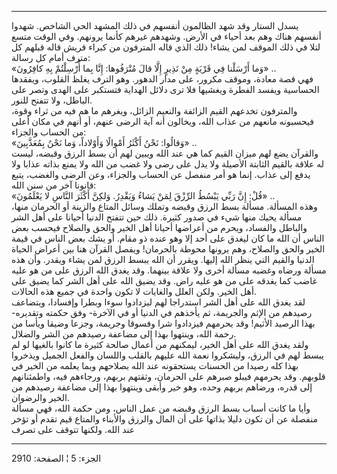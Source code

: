 ------------------------------------------------------------------------

يسدل الستار وقد شهد الظالمون أنفسهم في ذلك المشهد الحي الشاخص. شهدوا
أنفسهم هناك وهم بعد أحياء في الأرض. وشهدهم غيرهم كأنما يرونهم. وفي الوقت
متسع لتلا في ذلك الموقف لمن يشاء! ذلك الذي قاله المترفون من كبراء قريش
قاله قبلهم كل مترف أمام كل رسالة:  
«وَما أَرْسَلْنا فِي قَرْيَةٍ مِنْ نَذِيرٍ إِلَّا قالَ مُتْرَفُوها: إِنَّا بِما أُرْسِلْتُمْ بِهِ كافِرُونَ»
..  
فهي قصة معادة، وموقف مكرور، على مدار الدهور. وهو الترف يغلظ القلوب،
ويفقدها الحساسية ويفسد الفطرة ويغشيها فلا ترى دلائل الهداية فتستكبر على
الهدى وتصر على الباطل، ولا تتفتح للنور.  
والمترفون تخدعهم القيم الزائفة والنعيم الزائل، ويغرهم ما هم فيه من ثراء
وقوة، فيحسبونه مانعهم من عذاب الله، ويخالون أنه آية الرضى عنهم، أو أنهم
في مكان أعلى من الحساب والجزاء:  
«وَقالُوا: نَحْنُ أَكْثَرُ أَمْوالًا وَأَوْلاداً، وَما نَحْنُ بِمُعَذَّبِينَ» ..  
والقرآن يضع لهم ميزان القيم كما هي عند الله ويبين لهم أن بسط الرزق
وقبضه، ليست له علاقة بالقيم الثابتة الأصيلة ولا يدل على رضى ولا غضب من
الله ولا يمنع بذاته عذابا ولا يدفع إلى عذاب. إنما هو أمر منفصل عن الحساب
والجزاء، وعن الرضى والغضب، يتبع قانونا آخر من سنن الله:  
«قُلْ: إِنَّ رَبِّي يَبْسُطُ الرِّزْقَ لِمَنْ يَشاءُ وَيَقْدِرُ. وَلكِنَّ أَكْثَرَ النَّاسِ لا يَعْلَمُونَ» ..  
وهذه المسألة. مسألة بسط الرزق وقبضه وتملك وسائل المتاع والزينة أو
الحرمان منها، مسألة يحيك منها شيء في صدور كثيرة. ذلك حين تتفتح الدنيا
أحيانا على أهل الشر والباطل والفساد، ويحرم من أعراضها أحيانا أهل الخير
والحق والصلاح فيحسب بعض الناس أن الله ما كان ليغدق على أحد إلا وهو عنده
ذو مقام. أو يشك بعض الناس في قيمة الخير والحق والصلاح، وهم يرونها محوطة
بالحرمان! ويفصل القرآن هنا بين أعراض الحياة الدنيا والقيم التي ينظر الله
إليها. ويقرر أن الله يبسط الرزق لمن يشاء ويقدر. وأن هذه مسألة ورضاه
وغضبه مسألة أخرى ولا علاقة بينهما. وقد يغدق الله الرزق على من هو عليه
غاضب كما يغدقه على من هو عليه راض. وقد يضيق الله على أهل الشر كما يضيق
على أهل الخير. ولكن العلل والغايات لا تكون واحدة في جميع هذه الحالات.  
لقد يغدق الله على أهل الشر استدراجا لهم ليزدادوا سوءا وبطرا وإفسادا،
ويتضاعف رصيدهم من الإثم والجريمة، ثم يأخذهم في الدنيا أو في الآخرة- وفق
حكمته وتقديره- بهذا الرصيد الأثيم! وقد يحرمهم فيزدادوا شرا وفسوقا
وجريمة، وجزعا وضيقا ويأسا من رحمة الله، وينتهوا بهذا إلى مضاعفة رصيدهم
من الشر والضلال.  
ولقد يغدق الله على أهل الخير، ليمكنهم من أعمال صالحة كثيرة ما كانوا
بالغيها لو لم يبسط لهم في الرزق، وليشكروا نعمة الله عليهم بالقلب واللسان
والفعل الجميل ويذخروا بهذا كله رصيدا من الحسنات يستحقونه عند الله
بصلاحهم وبما يعلمه من الخير في قلوبهم. وقد يحرمهم فيبلو صبرهم على
الحرمان، وثقتهم بربهم، ورجاءهم فيه، واطمئنانهم إلى قدره، ورضاهم بربهم
وحده، وهو خير وأبقى وينتهوا بهذا إلى مضاعفة رصيدهم من الخير والرضوان.  
وأيا ما كانت أسباب بسط الرزق وقبضه من عمل الناس، ومن حكمة الله، فهي
مسألة منفصلة عن أن تكون دليلا بذاتها على أن المال والرزق والأبناء
والمتاع قيم تقدم أو تؤخر عند الله. ولكنها تتوقف على تصرف

------------------------------------------------------------------------

الجزء: 5 ¦ الصفحة: 2910

